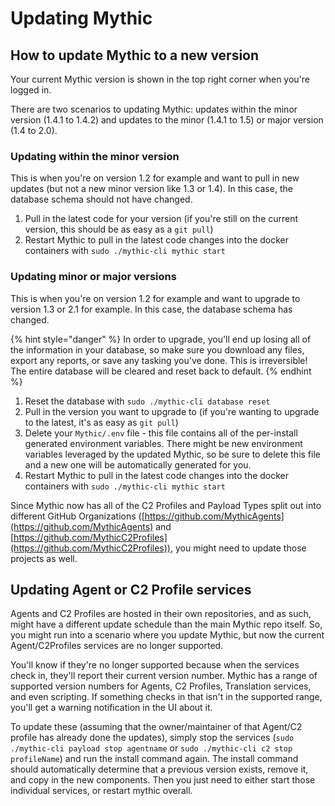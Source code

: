 # Updating Mythic

## How to update Mythic to a new version

Your current Mythic version is shown in the top right corner when you're logged in.

There are two scenarios to updating Mythic: updates within the minor version (1.4.1 to 1.4.2) and updates to the minor (1.4.1 to 1.5) or major version (1.4 to 2.0).

### Updating within the minor version

This is when you're on version 1.2 for example and want to pull in new updates (but not a new minor version like 1.3 or 1.4). In this case, the database schema should not have changed.

1. Pull in the latest code for your version (if you're still on the current version, this should be as easy as a `git pull`)
2. Restart Mythic to pull in the latest code changes into the docker containers with `sudo ./mythic-cli mythic start`

### Updating minor or major versions

This is when you're on version 1.2 for example and want to upgrade to version 1.3 or 2.1 for example. In this case, the database schema has changed.&#x20;

{% hint style="danger" %}
In order to upgrade, you'll end up losing all of the information in your database, so make sure you download any files, export any reports, or save any tasking you've done. This is irreversible! The entire database will be cleared and reset back to default.
{% endhint %}

1. Reset the database with `sudo ./mythic-cli database reset`
2. Pull in the version you want to upgrade to (if you're wanting to upgrade to the latest, it's as easy as `git pull`)
3. Delete your `Mythic/.env` file - this file contains all of the per-install generated environment variables. There might be new environment variables leveraged by the updated Mythic, so be sure to delete this file and a new one will be automatically generated for you.
4. Restart Mythic to pull in the latest code changes into the docker containers with `sudo ./mythic-cli mythic start`

Since Mythic now has all of the C2 Profiles and Payload Types split out into different GitHub Organizations ([https://github.com/MythicAgents](https://github.com/MythicAgents) and [https://github.com/MythicC2Profiles](https://github.com/MythicC2Profiles)), you might need to update those projects as well.

## Updating Agent or C2 Profile services

Agents and C2 Profiles are hosted in their own repositories, and as such, might have a different update schedule than the main Mythic repo itself. So, you might run into a scenario where you update Mythic, but now the current Agent/C2Profiles services are no longer supported.

You'll know if they're no longer supported because when the services check in, they'll report their current version number. Mythic has a range of supported version numbers for Agents, C2 Profiles, Translation services, and even scripting. If something checks in that isn't in the supported range, you'll get a warning notification in the UI about it.

To update these (assuming that the owner/maintainer of that Agent/C2 profile has already done the updates), simply stop the services (`sudo ./mythic-cli payload stop agentname` or `sudo ./mythic-cli c2 stop profileName`) and run the install command again. The install command should automatically determine that a previous version exists, remove it, and copy in the new components. Then you just need to either start those individual services, or restart mythic overall.
